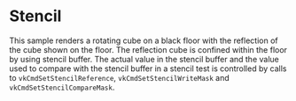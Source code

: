 # Stencil

This sample renders a rotating cube on a black floor with the reflection of the
cube shown on the floor. The reflection cube is confined within the floor by
using stencil buffer. The actual value in the stencil buffer and the value used
to compare with the stencil buffer in a stencil test is controlled by calls to
`vkCmdSetStencilReference`, `vkCmdSetStencilWriteMask` and
`vkCmdSetStencilCompareMask`.
